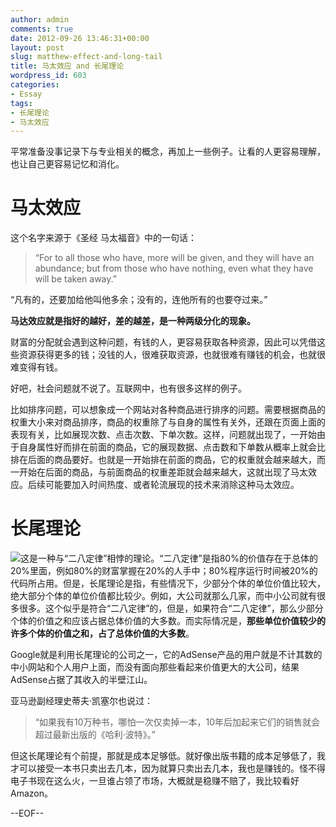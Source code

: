 ```yaml
---
author: admin
comments: true
date: 2012-09-26 13:46:31+00:00
layout: post
slug: matthew-effect-and-long-tail
title: 马太效应 and 长尾理论
wordpress_id: 603
categories:
- Essay
tags:
- 长尾理论
- 马太效应
---
```


平常准备没事记录下与专业相关的概念，再加上一些例子。让看的人更容易理解，也让自己更容易记忆和消化。


# 马太效应


这个名字来源于《圣经 马太福音》中的一句话：


> “For to all those who have, more will be given, and they will have an abundance; but from those who have nothing, even what they have will be taken away.”

“凡有的，还要加给他叫他多余；没有的，连他所有的也要夺过来。”


**马达效应就是指好的越好，差的越差，是一种两级分化的现象。**

财富的分配就会遇到这种问题，有钱的人，更容易获取各种资源，因此可以凭借这些资源获得更多的钱；没钱的人，很难获取资源，也就很难有赚钱的机会，也就很难变得有钱。

好吧，社会问题就不说了。互联网中，也有很多这样的例子。

比如排序问题，可以想象成一个网站对各种商品进行排序的问题。需要根据商品的权重大小来对商品排序，商品的权重除了与自身的属性有关外，还跟在页面上面的表现有关，比如展现次数、点击次数、下单次数。这样，问题就出现了，一开始由于自身属性好而排在前面的商品，它的展现数据、点击数和下单数从概率上就会比排在后面的商品要好。也就是一开始排在前面的商品，它的权重就会越来越大，而一开始在后面的商品，与前面商品的权重差距就会越来越大，这就出现了马太效应。后续可能要加入时间热度、或者轮流展现的技术来消除这种马太效应。


# 长尾理论


[![](http://qxavier.me/wp-content/uploads/2012/09/rawtail.jpg)](http://qxavier.me/wp-content/uploads/2012/09/rawtail.jpg)这是一种与“二八定律”相悖的理论。“二八定律”是指80%的价值存在于总体的20%里面，例如80%的财富掌握在20%的人手中；80%程序运行时间被20%的代码所占用。但是，长尾理论是指，有些情况下，少部分个体的单位价值比较大，绝大部分个体的单位价值都比较少。例如，大公司就那么几家，而中小公司就有很多很多。这个似乎是符合“二八定律”的，但是，如果符合“二八定律”，那么少部分个体的价值之和应该占据总体价值的大多数。而实际情况是，**那些单位价值较少的许多个体的价值之和，占了总体价值的大多数**。

Google就是利用长尾理论的公司之一，它的AdSense产品的用户就是不计其数的中小网站和个人用户上面，而没有面向那些看起来价值更大的大公司，结果AdSense占据了其收入的半壁江山。

亚马逊副经理史蒂夫·凯塞尔也说过：


> “如果我有10万种书，哪怕一次仅卖掉一本，10年后加起来它们的销售就会超过最新出版的《哈利·波特》。”


但这长尾理论有个前提，那就是成本足够低。就好像出版书籍的成本足够低了，我才可以接受一本书只卖出去几本，因为就算只卖出去几本，我也是赚钱的。怪不得电子书现在这么火，一旦谁占领了市场，大概就是稳赚不赔了，我比较看好Amazon。

--EOF--


